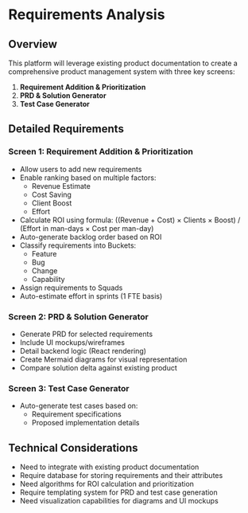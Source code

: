 # Requirements Analysis

## Overview
This platform will leverage existing product documentation to create a comprehensive product management system with three key screens:

1. **Requirement Addition & Prioritization**
2. **PRD & Solution Generator**
3. **Test Case Generator**

## Detailed Requirements

### Screen 1: Requirement Addition & Prioritization
- Allow users to add new requirements
- Enable ranking based on multiple factors:
  - Revenue Estimate
  - Cost Saving
  - Client Boost
  - Effort
- Calculate ROI using formula: ((Revenue + Cost) × Clients × Boost) / (Effort in man-days × Cost per man-day)
- Auto-generate backlog order based on ROI
- Classify requirements into Buckets:
  - Feature
  - Bug
  - Change
  - Capability
- Assign requirements to Squads
- Auto-estimate effort in sprints (1 FTE basis)

### Screen 2: PRD & Solution Generator
- Generate PRD for selected requirements
- Include UI mockups/wireframes
- Detail backend logic (React rendering)
- Create Mermaid diagrams for visual representation
- Compare solution delta against existing product

### Screen 3: Test Case Generator
- Auto-generate test cases based on:
  - Requirement specifications
  - Proposed implementation details

## Technical Considerations
- Need to integrate with existing product documentation
- Require database for storing requirements and their attributes
- Need algorithms for ROI calculation and prioritization
- Require templating system for PRD and test case generation
- Need visualization capabilities for diagrams and UI mockups
